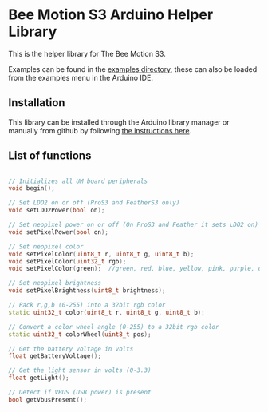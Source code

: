 # Bee Motion S3 Arduino Helper Library

This is the helper library for The Bee Motion S3.

Examples can be found in the [examples directory](./examples/), these can also be loaded from the examples menu in the Arduino IDE.

## Installation

This library can be installed through the Arduino library manager or manually from github by following [the instructions here](https://docs.arduino.cc/software/ide-v1/tutorials/installing-libraries).

## List of functions

```c++

// Initializes all UM board peripherals
void begin();

// Set LDO2 on or off (ProS3 and FeatherS3 only)
void setLDO2Power(bool on);

// Set neopixel power on or off (On ProS3 and Feather it sets LDO2 on)
void setPixelPower(bool on);

// Set neopixel color
void setPixelColor(uint8_t r, uint8_t g, uint8_t b);
void setPixelColor(uint32_t rgb);
void setPixelColor(green);  //green, red, blue, yellow, pink, purple, orange, white, aqua, off

// Set neopixel brightness
void setPixelBrightness(uint8_t brightness);

// Pack r,g,b (0-255) into a 32bit rgb color
static uint32_t color(uint8_t r, uint8_t g, uint8_t b);

// Convert a color wheel angle (0-255) to a 32bit rgb color
static uint32_t colorWheel(uint8_t pos);

// Get the battery voltage in volts
float getBatteryVoltage();

// Get the light sensor in volts (0-3.3)
float getLight();

// Detect if VBUS (USB power) is present
bool getVbusPresent();
```
